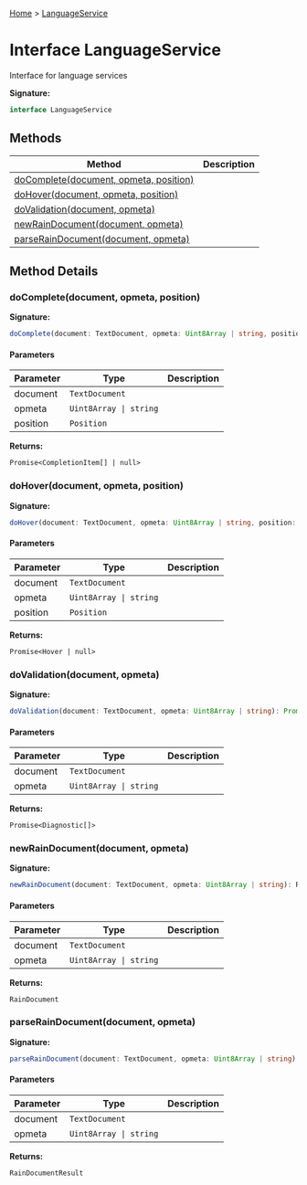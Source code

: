 [Home](../index.md) &gt; [LanguageService](./languageservice.md)

# Interface LanguageService

Interface for language services

<b>Signature:</b>

```typescript
interface LanguageService 
```

## Methods

|  Method | Description |
|  --- | --- |
|  [doComplete(document, opmeta, position)](./languageservice.md#doComplete-method-1) |  |
|  [doHover(document, opmeta, position)](./languageservice.md#doHover-method-1) |  |
|  [doValidation(document, opmeta)](./languageservice.md#doValidation-method-1) |  |
|  [newRainDocument(document, opmeta)](./languageservice.md#newRainDocument-method-1) |  |
|  [parseRainDocument(document, opmeta)](./languageservice.md#parseRainDocument-method-1) |  |

## Method Details

<a id="doComplete-method-1"></a>

### doComplete(document, opmeta, position)

<b>Signature:</b>

```typescript
doComplete(document: TextDocument, opmeta: Uint8Array | string, position: Position): Promise<CompletionItem[] | null>;
```

#### Parameters

|  Parameter | Type | Description |
|  --- | --- | --- |
|  document | `TextDocument` |  |
|  opmeta | `Uint8Array \| string` |  |
|  position | `Position` |  |

<b>Returns:</b>

`Promise<CompletionItem[] | null>`

<a id="doHover-method-1"></a>

### doHover(document, opmeta, position)

<b>Signature:</b>

```typescript
doHover(document: TextDocument, opmeta: Uint8Array | string, position: Position): Promise<Hover | null>;
```

#### Parameters

|  Parameter | Type | Description |
|  --- | --- | --- |
|  document | `TextDocument` |  |
|  opmeta | `Uint8Array \| string` |  |
|  position | `Position` |  |

<b>Returns:</b>

`Promise<Hover | null>`

<a id="doValidation-method-1"></a>

### doValidation(document, opmeta)

<b>Signature:</b>

```typescript
doValidation(document: TextDocument, opmeta: Uint8Array | string): Promise<Diagnostic[]>;
```

#### Parameters

|  Parameter | Type | Description |
|  --- | --- | --- |
|  document | `TextDocument` |  |
|  opmeta | `Uint8Array \| string` |  |

<b>Returns:</b>

`Promise<Diagnostic[]>`

<a id="newRainDocument-method-1"></a>

### newRainDocument(document, opmeta)

<b>Signature:</b>

```typescript
newRainDocument(document: TextDocument, opmeta: Uint8Array | string): RainDocument;
```

#### Parameters

|  Parameter | Type | Description |
|  --- | --- | --- |
|  document | `TextDocument` |  |
|  opmeta | `Uint8Array \| string` |  |

<b>Returns:</b>

`RainDocument`

<a id="parseRainDocument-method-1"></a>

### parseRainDocument(document, opmeta)

<b>Signature:</b>

```typescript
parseRainDocument(document: TextDocument, opmeta: Uint8Array | string): RainDocumentResult;
```

#### Parameters

|  Parameter | Type | Description |
|  --- | --- | --- |
|  document | `TextDocument` |  |
|  opmeta | `Uint8Array \| string` |  |

<b>Returns:</b>

`RainDocumentResult`

